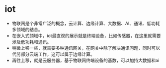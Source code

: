 # iot
- 物联网是个非常广泛的概念，云计算、边缘计算、大数据、AI、通讯、低功耗多领域的结合。
- 在嵌入式领域中，iot最直观的展示就是终端设备，比如传感器，在这里就需要涉及低功耗和通讯。
- 稍微上移一些，就需要多种通讯网关，在网关中除了解决通讯问题，同时可以代劳部分云端工作，这可以属于边缘计算。
- 再往上移，就是云服务器，基于物联网终端设备的基数，可以加持大数据和ai
